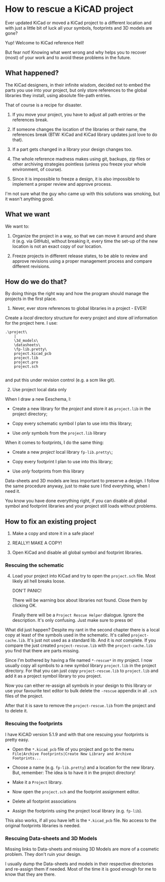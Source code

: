 # How to rescue a KiCAD project

Ever updated KiCad or moved a KiCad project to a different location and with 
just a little bit of luck all your symbols, footprints and 3D models are gone?

Yup! Welcome to KiCad reference Hell!

But fear not! Knowing what went wrong and why helps you to recover (most) of 
your work and to avoid these problems in the future.

## What happened?

The KiCad designers, in their infinite wisdom, decided not to embed the parts
you use into your project, but only store references to the global libraries 
they install, using absolute file-path entries.

That of course is a recipe for disaster.

1. If you move your project, you have to adjust all path entries or the 
   references break.
   
2. If someone changes the location of the libraries or their name, the 
   references break (BTW: KiCad and KiCad library updates just love to do that).
   
3. If a part gets changed in a library your design changes too.

4. The whole reference madness makes using git, backups, zip files or other 
   archiving strategies pointless (unless you freeze your whole environment, 
   of course).

5. Since it is impossible to freeze a design, it is also impossible to implement
   a proper review and approve process.

I'm not sure what the guy who came up with this solutions was smoking, but it 
wasn't anything good.

## What we want

We want to:

1. Organize the project in a way, so that we can move it around and share it 
   (e.g. via GitHub), without breaking it, every time the set-up of the new 
   location is not an exact copy of our location.
   
2. Freeze projects in different release states, to be able to review and approve
   revisions using a proper management process and compare different revisions.

## How do we do that?

By doing things the right way and how the program should manage the projects in
the first place.

1. Never, ever store references to global libraries in a project - EVER!

Create a _local_ directory structure for every project and store _all_ 
information for the project here. I use:

```
.\project\
	|
	\3d_models\
	\datasheets\
	\fp-lib.pretty\
	project.kicad_pcb
	project.lib
	project.pro
	project.sch
  
```

and put this under revision control (e.g. a scm like git).

2. Use project local data only

When I draw a new Eeschema, I:

- Create a new library for the _project_ and store it as `project.lib` in the
  project directory;
  
- Copy every schematic symbol I plan to use into this library;

- Use _only_ symbols from the `project.lib` library

When it comes to footprints, I do the same thing:

- Create a new _project_ local library `fp-lib.pretty\`;

- Copy every footprint I plan to use into this library;

- Use _only_ footprints from this library

Data-sheets and 3D models are less important to preserve a design. I follow the
same procedure anyway, just to make sure I find everything, when I need it.

You know you have done everything right, if you can disable all global symbol 
and footprint libraries and your project still loads without problems.

## How to fix an existing project

1. Make a copy and store it in a safe place!

2. REALLY! MAKE A COPY!

3. Open KiCad and disable all global symbol and footprint libraries.

### Rescuing the schematic

4. Load your project into KiCad and try to open the `project.sch` file.
   Most likely all hell breaks loose. 
   
   DON'T PANIC!
   
   There will be warning box about libraries not found. Close them by clicking
   OK.
   
   Finally there will be a `Project Rescue Helper` dialogue. Ignore the 
   description. It's only confusing. Just make sure to press `OK`!
   
What did just happen? Despite my rant in the second chapter there is a local 
copy at least of the symbols used in the schematic. It's called 
`project-cache.lib`. It's just not used as a standard lib. And it is _not_ 
complete. If you compare the just created `project-rescue.lib` with the 
`project-cache.lib` you find that there are parts missing.

Since I'm bothered by having a file named `*-rescue*` in my project. I now 
usually copy all symbols to a new symbol library `project.lib` in the project
directory. For that you can just _copy_ `project-rescue.lib` to `project.lib` 
and add it as a project symbol library to you project.

Now you can either re-assign all symbols in your design to this library or use
your favourite text editor to bulk delete the `-rescue` appendix in all `.sch` 
files of the project.

After that it is save to remove the `project-rescue.lib` from the project and to
delete it.

### Rescuing the footprints

I have KiCAD version 5.1.9 and with that one rescuing your footprints is pretty
easy.

- Open the `*.kicad_pcb` file of you project and go to the menu
  `File|Archive Footprints|Create New Library and Archive Footprints...`

- Choose a name (e.g. `fp-lib.pretty`) and a location for the new library.
  But, remember: The idea is to have it in the project directory!
  
- Make it a `Project` library.
  
- Now open the `project.sch` and the footprint assignment editor.

- Delete all footprint associations

- Assign the footprints using the project local library (e.g. `fp-lib`).

This also works, if all you have left is the `*.kicad_pcb` file. No access to the 
original footprints libraries is needed.

### Rescuing Data-sheets and 3D Models

Missing links to Data-sheets and missing 3D Models are more of a cosmetic 
problem. They don't ruin your design.

I usually dump the Data-sheets and models in their respective directories and
re-assign them if needed. Most of the time it is good enough for me to know that 
they are there.

